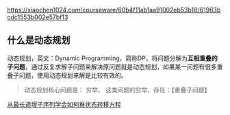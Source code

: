https://xiaochen1024.com/courseware/60b4f11ab1aa91002eb53b18/61963bcdc1553b002e57bf13
## 什么是动态规划

动态规划，英文：Dynamic Programming，简称DP，将问题分解为**互相重叠的子问题**，通过反复求解子问题来解决原问题就是动态规划，如果某一问题有很多重叠子问题，使用动态规划来解是比较有效的。

> 动态规划核心问题是： 穷举， 这类问题的穷举，存在：【重叠子问题】

[从最长递增子序列学会如何推状态转移方程](https://mp.weixin.qq.com/s?__biz=MzAxODQxMDM0Mw==&mid=2247485269&idx=1&sn=571a6366b0b592f103971ae3e119998b&scene=21#wechat_redirect)
